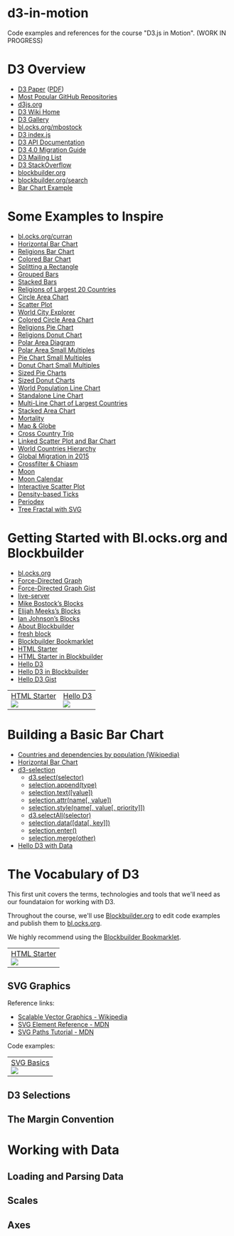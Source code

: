 # d3-in-motion
Code examples and references for the course "D3.js in Motion". (WORK IN PROGRESS)

# D3 Overview

 * [D3 Paper](http://vis.stanford.edu/papers/d3) ([PDF](http://vis.stanford.edu/files/2011-D3-InfoVis.pdf))
 * [Most Popular GitHub Repositories](https://github.com/search?utf8=%C3%A2%C2%9C%C2%93&q=stars%3A%3E1&type=Repositories&ref=searchresults)
 * [d3js.org](https://d3js.org/)
 * [D3 Wiki Home](https://github.com/d3/d3/wiki)
 * [D3 Gallery](https://github.com/d3/d3/wiki/Gallery)
 * [bl.ocks.org/mbostock](http://bl.ocks.org/mbostock)
 * [D3 index.js](https://github.com/d3/d3/blob/master/index.js)
 * [D3 API Documentation](https://github.com/d3/d3/blob/master/API.md)
 * [D3 4.0 Migration Guide](https://github.com/d3/d3/blob/master/CHANGES.md)
 * [D3 Mailing List](https://groups.google.com/forum/#!forum/d3-js)
 * [D3 StackOverflow](http://stackoverflow.com/questions/tagged/d3.js)
 * [blockbuilder.org](http://blockbuilder.org)
 * [blockbuilder.org/search](http://blockbuilder.org/search)
 * [Bar Chart Example](http://bl.ocks.org/mbostock/3885304)
 
# Some Examples to Inspire

 * [bl.ocks.org/curran](http://bl.ocks.org/curran)
 * [Horizontal Bar Chart](http://bl.ocks.org/curran/8ac62d283a7aa6e95de8)
 * [Religions Bar Chart](http://bl.ocks.org/curran/4df29e2f8c6e20ed2baf)
 * [Colored Bar Chart](http://bl.ocks.org/curran/fea34ca9b3b8886e3ab8)
 * [Splitting a Rectangle](http://bl.ocks.org/curran/ab098389dd80e4a6eb58)
 * [Grouped Bars](http://bl.ocks.org/curran/d4e2b2854f25429a06aa)
 * [Stacked Bars](http://bl.ocks.org/curran/805413fb3b2efaada1ce)
 * [Religions of Largest 20 Countries](http://bl.ocks.org/curran/0d2cc6698cad72a48027b8de0ebb417d)
 * [Circle Area Chart](http://bl.ocks.org/curran/f1d48313521289e52d71)
 * [Scatter Plot](http://bl.ocks.org/curran/9e04ccfebeb84bcdc76c)
 * [World City Explorer](http://bl.ocks.org/curran/752b97cef3f880a813ab)
 * [Colored Circle Area Chart](http://bl.ocks.org/curran/36933d70fa4e43027910)
 * [Religions Pie Chart](http://bl.ocks.org/curran/1c23d9c7070deb6f8488)
 * [Religions Donut Chart](http://bl.ocks.org/curran/8f7f5a72faff9ecc5088)
 * [Polar Area Diagram](http://bl.ocks.org/curran/94f1376b946c9d217014)
 * [Polar Area Small Multiples](http://bl.ocks.org/curran/40d5e61963abf20da067)
 * [Pie Chart Small Multiples](http://bl.ocks.org/curran/be3744cfe1b318bf4035)
 * [Donut Chart Small Multiples](http://bl.ocks.org/curran/11b02f8917fac66d6fe5)
 * [Sized Pie Charts](http://bl.ocks.org/curran/e025a50dbaae7186e516)
 * [Sized Donut Charts](http://bl.ocks.org/curran/d0a42741ce0cf6cdc3ab)
 * [World Population Line Chart](http://bl.ocks.org/curran/e05c76ab9450cbc214ac)
 * [Standalone Line Chart](http://bl.ocks.org/curran/60b40877ef898f19aeb8)
 * [Multi-Line Chart of Largest Countries](http://bl.ocks.org/curran/b1014a71757ce72444e1)
 * [Stacked Area Chart](http://bl.ocks.org/curran/9eea6a43904b1a158e92)
 * [Mortality](http://bl.ocks.org/curran/6284affc05bdeb7dfc9e)
 * [Map & Globe](http://bl.ocks.org/curran/01aa2685f083b6c1b9fb)
 * [Cross Country Trip](http://bl.ocks.org/curran/96823ad84b0415536980b1cbf57b1dcc)
 * [Linked Scatter Plot and Bar Chart](http://bl.ocks.org/curran/f4041cac02f19ee460dfe8b709dc24e7)
 * [World Countries Hierarchy](http://bl.ocks.org/curran/1dd7ab046a4ed32380b21e81a38447aa)
 * [Global Migration in 2015](http://bl.ocks.org/curran/8c5bb1e0dd8ea98695d28c8a0ccfc533)
 * [Crossfilter & Chiasm](http://bl.ocks.org/curran/87d038562333a7ad4a64)
 * [Moon](http://bl.ocks.org/curran/843bc0b590678a83e1838e5d357a4cf6)
 * [Moon Calendar](http://bl.ocks.org/curran/27420ce88227892d000c3988a5b06c8c)
 * [Interactive Scatter Plot](http://bl.ocks.org/curran/9938078a93a4ba380a0e)
 * [Density-based Ticks](http://bl.ocks.org/curran/779f2db53e1e365e98d4)
 * [Periodex](http://bl.ocks.org/curran/f4e96f9f761c71ee83aa810179fcdc03)
 * [Tree Fractal with SVG](http://bl.ocks.org/curran/36163af1a01d41d0cd18bf6397bae774)
 
# Getting Started with Bl.ocks.org and Blockbuilder
 
 * [bl.ocks.org](http://bl.ocks.org/)
 * [Force-Directed Graph](http://bl.ocks.org/mbostock/4062045)
 * [Force-Directed Graph Gist](https://gist.github.com/mbostock/4062045)
 * [live-server](https://www.npmjs.com/package/live-server)
 * [Mike Bostock’s Blocks](http://bl.ocks.org/mbostock)
 * [Elijah Meeks’s Blocks](http://bl.ocks.org/emeeks)
 * [Ian Johnson’s Blocks](http://bl.ocks.org/enjalot)
 * [About Blockbuilder](http://blockbuilder.org/about)
 * [fresh block](http://blockbuilder.org/)
 * [Blockbuilder Bookmarklet](http://bl.ocks.org/enjalot/c0e1634fb919c37575b8)
 * [HTML Starter](https://gist.github.com/curran/67f34930b103acb08c8d3d779c9ff4c8)
 * [HTML Starter in Blockbuilder](http://blockbuilder.org/curran/30488e66d2ed50eaea82d4d012bf64a2)
 * [Hello D3](http://bl.ocks.org/curran/67f34930b103acb08c8d3d779c9ff4c8)
 * [Hello D3 in Blockbuilder](http://blockbuilder.org/curran/67f34930b103acb08c8d3d779c9ff4c8)
 * [Hello D3 Gist](https://gist.github.com/curran/67f34930b103acb08c8d3d779c9ff4c8)
 
<table>
  <tr>
    <td>
      <a href="http://bl.ocks.org/curran/30488e66d2ed50eaea82d4d012bf64a2">
        HTML Starter
      </a><br>
      <a href="http://bl.ocks.org/curran/30488e66d2ed50eaea82d4d012bf64a2">
        <img src="http://bl.ocks.org/curran/raw/30488e66d2ed50eaea82d4d012bf64a2/thumbnail.png">
      </a>
    </td>
    <td>
      <a href="http://bl.ocks.org/curran/67f34930b103acb08c8d3d779c9ff4c8">
        Hello D3
      </a><br>
      <a href="http://bl.ocks.org/curran/67f34930b103acb08c8d3d779c9ff4c8">
        <img src="http://bl.ocks.org/curran/raw/67f34930b103acb08c8d3d779c9ff4c8/thumbnail.png">
      </a>
    </td>
  </tr>
</table>

# Building a Basic Bar Chart

 * [Countries and dependencies by population (Wikipedia)](https://en.wikipedia.org/wiki/List_of_countries_and_dependencies_by_population#Countries_and_dependencies_by_population)
 * [Horizontal Bar Chart](http://bl.ocks.org/curran/8ac62d283a7aa6e95de8)
 * [d3-selection](https://github.com/d3/d3-selection)
   * [d3.select(selector)](https://github.com/d3/d3-selection#select)
   * [selection.append(type)](https://github.com/d3/d3-selection#selection_append)
   * [selection.text([value])](https://github.com/d3/d3-selection#selection_text)
   * [selection.attr(name[, value])](https://github.com/d3/d3-selection#selection_attr)
   * [selection.style(name[, value[, priority]])](https://github.com/d3/d3-selection#selection_style)
   * [d3.selectAll(selector)](https://github.com/d3/d3-selection#selectAll)
   * [selection.data([data[, key]])](https://github.com/d3/d3-selection#selection_data)
   * [selection.enter()](https://github.com/d3/d3-selection#selection_enter)
   * [selection.merge(other)](https://github.com/d3/d3-selection#selection_merge)
 * [Hello D3 with Data](http://bl.ocks.org/curran/d3f2271e133cd42ec2115cbd2e4520bd)

# The Vocabulary of D3

This first unit covers the terms, technologies and tools that we'll need as our foundataion for working with D3.

Throughout the course, we'll use [Blockbuilder.org](http://blockbuilder.org/) to edit code examples and publish them to [bl.ocks.org](http://bl.ocks.org/).

We highly recommend using the [Blockbuilder Bookmarklet](http://bl.ocks.org/enjalot/c0e1634fb919c37575b8).

<table>
  <tr>
    <td>
      <a href="http://bl.ocks.org/curran/30488e66d2ed50eaea82d4d012bf64a2">
        HTML Starter
      </a><br>
      <a href="http://bl.ocks.org/curran/30488e66d2ed50eaea82d4d012bf64a2">
        <img src="http://bl.ocks.org/curran/raw/30488e66d2ed50eaea82d4d012bf64a2/thumbnail.png">
      </a>
    </td>
  </tr>
</table>

## SVG Graphics

Reference links:

 * [Scalable Vector Graphics - Wikipedia](https://en.wikipedia.org/wiki/Scalable_Vector_Graphics)
 * [SVG Element Reference - MDN](https://developer.mozilla.org/en-US/docs/Web/SVG/Element)
 * [SVG Paths Tutorial - MDN](https://developer.mozilla.org/en/docs/Web/SVG/Tutorial/Paths)

Code examples:

<table>
  <tr>
    <td>
      <a href="http://bl.ocks.org/curran/098af28142c664535cdf624d09dd90a8">
        SVG Basics
      </a><br>
      <a href="http://bl.ocks.org/curran/098af28142c664535cdf624d09dd90a8">
        <img src="http://bl.ocks.org/curran/raw/098af28142c664535cdf624d09dd90a8/thumbnail.png">
      </a>
    </td>
  </tr>
</table>

## D3 Selections

## The Margin Convention

# Working with Data

## Loading and Parsing Data

## Scales

## Axes
